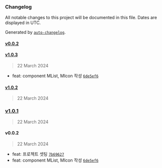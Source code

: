 ### Changelog

All notable changes to this project will be documented in this file. Dates are displayed in UTC.

Generated by [`auto-changelog`](https://github.com/CookPete/auto-changelog).

#### [v0.0.2](https://github.com/MissWhale/muchi-ui/compare/v1.0.3...v0.0.2)

#### [v1.0.3](https://github.com/MissWhale/muchi-ui/compare/v1.0.2...v1.0.3)

> 22 March 2024

- feat: component MList, MIcon 작성 [`6de5ef6`](https://github.com/MissWhale/muchi-ui/commit/6de5ef60fd097e71adfdc936041072533079b1aa)

#### [v1.0.2](https://github.com/MissWhale/muchi-ui/compare/v1.0.1...v1.0.2)

> 22 March 2024

### [v1.0.1](https://github.com/MissWhale/muchi-ui/compare/v0.0.2...v1.0.1)

> 22 March 2024

#### v0.0.2

> 22 March 2024

- feat: 프로젝트 셋팅 [`7b69627`](https://github.com/MissWhale/muchi-ui/commit/7b69627ef2a1c22007ff9940f4b3b6877177a7c4)
- feat: component MList, MIcon 작성 [`6de5ef6`](https://github.com/MissWhale/muchi-ui/commit/6de5ef60fd097e71adfdc936041072533079b1aa)
